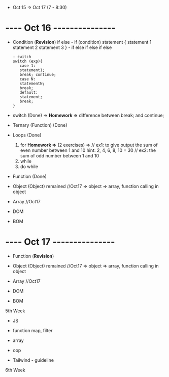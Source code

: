 - Oct 15 => Oct 17 (7 - 8:30)

# ---- Oct 16 ---------------

- Condition (**Revision**)
      if else 
      - if (condition) statement 
      {
         statement 1
         statement 2
         statement 3 
      }
      - if 
      else if
      else if
      else

      - switch
      switch (exp){
         case 1:
         statement1;
         break; continue;
         case N:
         statementN;
         break;
         default:
         statement;
         break;
      }

- switch (Done) => **Homework =>** difference between break; and continue;
- Ternary (Function) (Done)
- Loops (Done)
   1. for **Homework =>** (2 exercises) 
   => // ex1: to give output the sum of even number between 1 and 10 hint: 2, 4, 6, 8, 10 = 30
      // ex2: the sum of odd number between 1 and 10
   2. while 
   3. do while 
- Function (Done)
- Object (Object)
remained //Oct17 => object => array, function calling in object
- Array //Oct17
- DOM
- BOM


# ---- Oct 17 ---------------
- Function (**Revision**)
- Object (Object)
remained //Oct17 => object => array, function calling in object
- Array //Oct17


- DOM
- BOM


5th Week
- JS
- function map, filter
- array 
- oop

- Tailwind - guideline

6th Week 